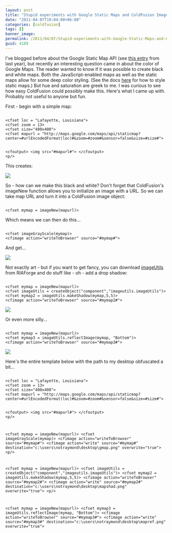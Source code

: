 ```yaml
---
layout: post
title: "Stupid experiments with Google Static Maps and ColdFusion Image functions"
date: "2011-04-07T19:04:00+06:00"
categories: [coldfusion]
tags: []
banner_image: 
permalink: /2011/04/07/Stupid-experiments-with-Google-Static-Maps-and-ColdFusion-Image-functions
guid: 4189
---
```


I've blogged before about the Google Static Map API (see <a href="http://www.raymondcamden.com/index.cfm/2010/2/4/Googles-Static-Map-API">this entry</a> from last year), but recently an interesting question came in about the color of Google Maps. The reader wanted to know if it was possible to create black and white maps. Both the JavaScript-enabled maps as well as the static maps allow for some deep color styling. (See the docs <a href="http://code.google.com/apis/maps/documentation/staticmaps/#StyledMaps">here</a> for how to style static maps.) But hue and saturation are greek to me. I was curious to see how easy ColdFusion could possibly make this. Here's what I came up with. Probably not useful to anyone but fun.
<!--more-->
<p>

First - begin with a simple map:

<p>

<code>
&lt;cfset loc = "Lafayette, Louisiana"&gt;
&lt;cfset zoom = 13&gt;
&lt;cfset size="400x400"&gt;
&lt;cfset mapurl = "http://maps.google.com/maps/api/staticmap?center=#urlEncodedFormat(loc)#&zoom=#zoom#&sensor=false&size=#size#"&gt;

&lt;cfoutput&gt;
&lt;img src="#mapurl#"&gt;
&lt;/cfoutput&gt;
&lt;p/&gt;
</code>

<p>

This creates:

<p>

<img src="http://maps.google.com/maps/api/staticmap?center=Lafayette{% raw %}%2C%{% endraw %}20Louisiana&zoom=13&sensor=false&size=400x400">

<p>

So - how can we make this black and white? Don't forget that ColdFusion's imageNew function allows you to initialize an image with a URL. So we can take map URL and turn it into a ColdFusion image object:

<p>

<code>
&lt;cfset mymap = imageNew(mapurl)&gt;
</code>

<p>

Which means we can then do this...

<p>

<code>
&lt;cfset imageGrayScale(mymap)&gt;
&lt;cfimage action="writeToBrowser" source="#mymap#"&gt;
</code>

<p>

And get...

<p>

<img src="https://static.raymondcamden.com/images/cfjedi/gmap.png" />

<p>

Not exactly art - but if you want to get fancy, you can download <a href="http://imageutils.riaforge.org/">imageUtils</a> from RIAForge and do stuff like - oh - add a drop shadow:

<p>

<code>
&lt;cfset mymap = imageNew(mapurl)&gt;
&lt;cfset imageUtils = createObject("component","imageutils.imageUtils")&gt;
&lt;cfset mymap2 = imageUtils.makeShadow(mymap,5,5)&gt;
&lt;cfimage action="writeToBrowser" source="#mymap2#"&gt;
</code>

<p>

<img src="https://static.raymondcamden.com/images/cfjedi/mapshad.png" />

<p>

Or even more silly...

<p>

<code>
&lt;cfset mymap = imageNew(mapurl)&gt;
&lt;cfset mymap3 = imageUtils.reflectImage(mymap, "Bottom")&gt;
&lt;cfimage action="writeToBrowser" source="#mymap3#"&gt;
</code>

<p>

<img src="https://static.raymondcamden.com/images/cfjedi/mapref.png" />

<p>

Here's the entire template below with the path to my desktop obfuscated a bit...

<p>

<code>
&lt;cfset loc = "Lafayette, Louisiana"&gt;
&lt;cfset zoom = 13&gt;
&lt;cfset size="400x400"&gt;
&lt;cfset mapurl = "http://maps.google.com/maps/api/staticmap?center=#urlEncodedFormat(loc)#&zoom=#zoom#&sensor=false&size=#size#"&gt;

&lt;cfoutput&gt;
&lt;img src="#mapurl#"&gt;
&lt;/cfoutput&gt;
&lt;p/&gt;

&lt;cfset mymap = imageNew(mapurl)&gt;
&lt;cfset imageGrayScale(mymap)&gt;
&lt;cfimage action="writeToBrowser" source="#mymap#"&gt;
&lt;cfimage action="write" source="#mymap#" destination="c:\users\notraymond\desktop\gmap.png" overwrite="true"&gt;
&lt;p/&gt;

&lt;cfset mymap = imageNew(mapurl)&gt;
&lt;cfset imageUtils = createObject("component","imageutils.imageUtils")&gt;
&lt;cfset mymap2 = imageUtils.makeShadow(mymap,5,5)&gt;
&lt;cfimage action="writeToBrowser" source="#mymap2#"&gt;
&lt;cfimage action="write" source="#mymap2#" destination="c:\users\notraymond\desktop\mapshad.png" overwrite="true"&gt;
&lt;p/&gt;

&lt;cfset mymap = imageNew(mapurl)&gt;
&lt;cfset mymap3 = imageUtils.reflectImage(mymap, "Bottom")&gt;
&lt;cfimage action="writeToBrowser" source="#mymap3#"&gt;
&lt;cfimage action="write" source="#mymap3#" destination="c:\users\notraymond\desktop\mapref.png" overwrite="true"&gt;
</code>